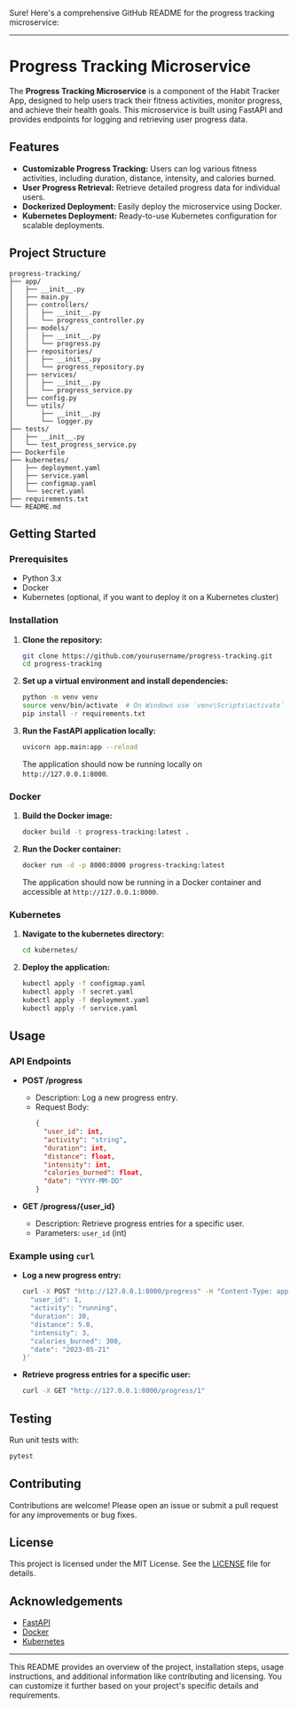Sure! Here's a comprehensive GitHub README for the progress tracking microservice:

---

# Progress Tracking Microservice

The **Progress Tracking Microservice** is a component of the Habit Tracker App, designed to help users track their fitness activities, monitor progress, and achieve their health goals. This microservice is built using FastAPI and provides endpoints for logging and retrieving user progress data.

## Features

- **Customizable Progress Tracking:** Users can log various fitness activities, including duration, distance, intensity, and calories burned.
- **User Progress Retrieval:** Retrieve detailed progress data for individual users.
- **Dockerized Deployment:** Easily deploy the microservice using Docker.
- **Kubernetes Deployment:** Ready-to-use Kubernetes configuration for scalable deployments.

## Project Structure

```
progress-tracking/
├── app/
│   ├── __init__.py
│   ├── main.py
│   ├── controllers/
│   │   ├── __init__.py
│   │   └── progress_controller.py
│   ├── models/
│   │   ├── __init__.py
│   │   └── progress.py
│   ├── repositories/
│   │   ├── __init__.py
│   │   └── progress_repository.py
│   ├── services/
│   │   ├── __init__.py
│   │   └── progress_service.py
│   ├── config.py
│   └── utils/
│       ├── __init__.py
│       └── logger.py
├── tests/
│   ├── __init__.py
│   └── test_progress_service.py
├── Dockerfile
├── kubernetes/
│   ├── deployment.yaml
│   ├── service.yaml
│   ├── configmap.yaml
│   └── secret.yaml
├── requirements.txt
└── README.md
```

## Getting Started

### Prerequisites

- Python 3.x
- Docker
- Kubernetes (optional, if you want to deploy it on a Kubernetes cluster)

### Installation

1. **Clone the repository:**
   ```bash
   git clone https://github.com/yourusername/progress-tracking.git
   cd progress-tracking
   ```

2. **Set up a virtual environment and install dependencies:**
   ```bash
   python -m venv venv
   source venv/bin/activate  # On Windows use `venv\Scripts\activate`
   pip install -r requirements.txt
   ```

3. **Run the FastAPI application locally:**
   ```bash
   uvicorn app.main:app --reload
   ```

   The application should now be running locally on `http://127.0.0.1:8000`.

### Docker

1. **Build the Docker image:**
   ```bash
   docker build -t progress-tracking:latest .
   ```

2. **Run the Docker container:**
   ```bash
   docker run -d -p 8000:8000 progress-tracking:latest
   ```

   The application should now be running in a Docker container and accessible at `http://127.0.0.1:8000`.

### Kubernetes

1. **Navigate to the kubernetes directory:**
   ```bash
   cd kubernetes/
   ```

2. **Deploy the application:**
   ```bash
   kubectl apply -f configmap.yaml
   kubectl apply -f secret.yaml
   kubectl apply -f deployment.yaml
   kubectl apply -f service.yaml
   ```

## Usage

### API Endpoints

- **POST /progress**
  - Description: Log a new progress entry.
  - Request Body:
    ```json
    {
      "user_id": int,
      "activity": "string",
      "duration": int,
      "distance": float,
      "intensity": int,
      "calories_burned": float,
      "date": "YYYY-MM-DD"
    }
    ```

- **GET /progress/{user_id}**
  - Description: Retrieve progress entries for a specific user.
  - Parameters: `user_id` (int)

### Example using `curl`

- **Log a new progress entry:**
  ```bash
  curl -X POST "http://127.0.0.1:8000/progress" -H "Content-Type: application/json" -d '{
    "user_id": 1,
    "activity": "running",
    "duration": 30,
    "distance": 5.0,
    "intensity": 3,
    "calories_burned": 300,
    "date": "2023-05-21"
  }'
  ```

- **Retrieve progress entries for a specific user:**
  ```bash
  curl -X GET "http://127.0.0.1:8000/progress/1"
  ```

## Testing

Run unit tests with:
```bash
pytest
```

## Contributing

Contributions are welcome! Please open an issue or submit a pull request for any improvements or bug fixes.

## License

This project is licensed under the MIT License. See the [LICENSE](LICENSE) file for details.

## Acknowledgements

- [FastAPI](https://fastapi.tiangolo.com/)
- [Docker](https://www.docker.com/)
- [Kubernetes](https://kubernetes.io/)

---

This README provides an overview of the project, installation steps, usage instructions, and additional information like contributing and licensing. You can customize it further based on your project's specific details and requirements.

